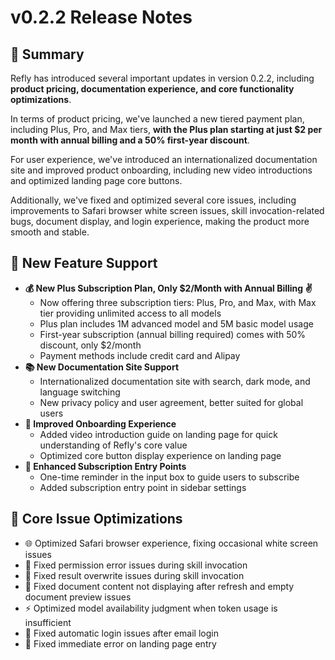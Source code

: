 # v0.2.2 Release Notes

## 🦹 Summary

Refly has introduced several important updates in version 0.2.2, including **product pricing, documentation experience, and core functionality optimizations**.

In terms of product pricing, we've launched a new tiered payment plan, including Plus, Pro, and Max tiers, **with the Plus plan starting at just $2 per month with annual billing and a 50% first-year discount**.

For user experience, we've introduced an internationalized documentation site and improved product onboarding, including new video introductions and optimized landing page core buttons.

Additionally, we've fixed and optimized several core issues, including improvements to Safari browser white screen issues, skill invocation-related bugs, document display, and login experience, making the product more smooth and stable.

## **🌟** New Feature Support

- **💰 New Plus Subscription Plan, Only $2/Month with Annual Billing ✌️**
  - Now offering three subscription tiers: Plus, Pro, and Max, with Max tier providing unlimited access to all models
  - Plus plan includes 1M advanced model and 5M basic model usage
  - First-year subscription (annual billing required) comes with 50% discount, only $2/month
  - Payment methods include credit card and Alipay
- **📚 New Documentation Site Support**
  - Internationalized documentation site with search, dark mode, and language switching
  - New privacy policy and user agreement, better suited for global users
- **🎯 Improved Onboarding Experience**
  - Added video introduction guide on landing page for quick understanding of Refly's core value
  - Optimized core button display experience on landing page
- **🔔 Enhanced Subscription Entry Points**
  - One-time reminder in the input box to guide users to subscribe
  - Added subscription entry point in sidebar settings

## **💫** Core Issue Optimizations

- 🌐 Optimized Safari browser experience, fixing occasional white screen issues
- 🔑 Fixed permission error issues during skill invocation
- 🔄 Fixed result overwrite issues during skill invocation
- 📄 Fixed document content not displaying after refresh and empty document preview issues
- ⚡️ Optimized model availability judgment when token usage is insufficient
- 🔐 Fixed automatic login issues after email login
- 🚀 Fixed immediate error on landing page entry

